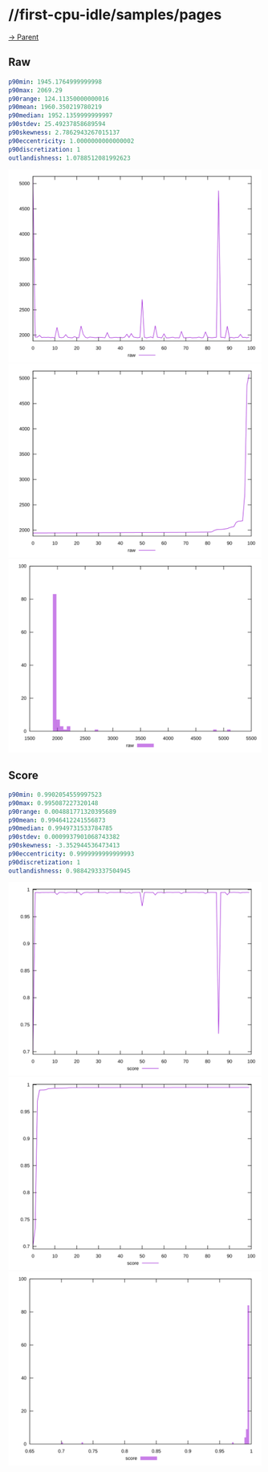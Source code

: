 
# //first-cpu-idle/samples/pages

[→ Parent](../..)


## Raw


```yaml
p90min: 1945.1764999999998
p90max: 2069.29
p90range: 124.11350000000016
p90mean: 1960.350219780219
p90median: 1952.1359999999997
p90stdev: 25.49237858689594
p90skewness: 2.7862943267015137
p90eccentricity: 1.0000000000000002
p90discretization: 1
outlandishness: 1.0788512081992623

```

![PLOT: raw-values](./raw/values.svg)![PLOT: raw-sorted](./raw/sorted.svg)![PLOT: raw-histogram](./raw/histogram.svg)
## Score


```yaml
p90min: 0.9902054559997523
p90max: 0.995087227320148
p90range: 0.004881771320395689
p90mean: 0.9946412241556873
p90median: 0.9949731533784785
p90stdev: 0.0009937901068743382
p90skewness: -3.352944536473413
p90eccentricity: 0.9999999999999993
p90discretization: 1
outlandishness: 0.9884293337504945

```

![PLOT: score-values](./score/values.svg)![PLOT: score-sorted](./score/sorted.svg)![PLOT: score-histogram](./score/histogram.svg)